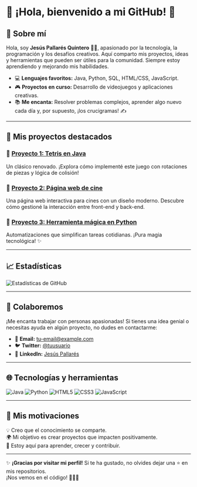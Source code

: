 # 👋 ¡Hola, bienvenido a mi GitHub! 🚀

## 🌟 **Sobre mí**
Hola, soy **Jesús Pallarés Quintero** 👨‍💻, apasionado por la tecnología, la programación y los desafíos creativos. Aquí comparto mis proyectos, ideas y herramientas que pueden ser útiles para la comunidad. Siempre estoy aprendiendo y mejorando mis habilidades.

- 💻 **Lenguajes favoritos:** Java, Python, SQL, HTML/CSS, JavaScript.
- 🎮 **Proyectos en curso:** Desarrollo de videojuegos y aplicaciones creativas.
- 📚 **Me encanta:** Resolver problemas complejos, aprender algo nuevo cada día y, por supuesto, ¡los crucigramas! ✍️

---

## 🚀 **Mis proyectos destacados**

### 🎨 **[Proyecto 1: Tetris en Java](https://github.com/tu-repo/tetris)**
Un clásico renovado. ¡Explora cómo implementé este juego con rotaciones de piezas y lógica de colisión!

### 🎥 **[Proyecto 2: Página web de cine](https://github.com/tu-repo/cine)**
Una página web interactiva para cines con un diseño moderno. Descubre cómo gestioné la interacción entre front-end y back-end.

### 🔮 **[Proyecto 3: Herramienta mágica en Python](https://github.com/tu-repo/herramienta-magica)**
Automatizaciones que simplifican tareas cotidianas. ¡Pura magia tecnológica! ✨

---

## 📈 **Estadísticas**
![Estadísticas de GitHub](https://github-readme-stats.vercel.app/api?username=tu-usuario&show_icons=true&theme=radical)

---

## 🤝 **Colaboremos**
¡Me encanta trabajar con personas apasionadas! Si tienes una idea genial o necesitas ayuda en algún proyecto, no dudes en contactarme:

- 📧 **Email:** [tu-email@example.com](mailto:tu-email@example.com)
- 🐦 **Twitter:** [@tuusuario](https://twitter.com/tuusuario)
- 💼 **LinkedIn:** [Jesús Pallarés](https://www.linkedin.com/in/tuperfil)

---

## 🌐 **Tecnologías y herramientas**
![Java](https://img.shields.io/badge/Java-ED8B00?style=for-the-badge&logo=java&logoColor=white)
![Python](https://img.shields.io/badge/Python-3776AB?style=for-the-badge&logo=python&logoColor=white)
![HTML5](https://img.shields.io/badge/HTML5-E34F26?style=for-the-badge&logo=html5&logoColor=white)
![CSS3](https://img.shields.io/badge/CSS3-1572B6?style=for-the-badge&logo=css3&logoColor=white)
![JavaScript](https://img.shields.io/badge/JavaScript-F7DF1E?style=for-the-badge&logo=javascript&logoColor=black)

---

## 🌟 **Mis motivaciones**
💡 Creo que el conocimiento se comparte.  
🌍 Mi objetivo es crear proyectos que impacten positivamente.  
🚀 Estoy aquí para aprender, crecer y contribuir.

---

✨ **¡Gracias por visitar mi perfil!** Si te ha gustado, no olvides dejar una ⭐️ en mis repositorios.  
¡Nos vemos en el código! 👨‍💻🚀
